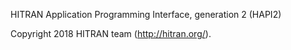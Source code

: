 HITRAN Application Programming Interface, generation 2 (HAPI2)

<STUB>

Copyright 2018 HITRAN team (http://hitran.org/).

<STUB>